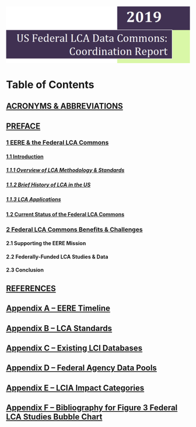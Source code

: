 ![](../../images/Coord_report_cover_page_short.png)
# Table of Contents

## [ACRONYMS &amp; ABBREVIATIONS](./00-acronyms.md)

## [PREFACE](./00-preface.md)  

### [1        EERE &amp; the Federal LCA Commons](./01-eere.md)     

#### [1.1        Introduction](./01-eere.md#11-introduction)

##### [1.1.1        Overview of LCA Methodology &amp; Standards](01-eere.md#111-overview-of-lca-methodology--standards)

##### [1.1.2        Brief History of LCA in the US](01-eere.md#112-brief-history-of-lca-in-the-us)

##### [1.1.3        LCA Applications](01-eere.md#113-lca-applications)

#### [1.2        Current Status of the Federal LCA Commons](01-eere.md#12-current-status-of-the-federal-lca-commons)

### [2        Federal LCA Commons Benefits &amp; Challenges](./02-benefits.md)

#### 2.1        Supporting the EERE Mission 

#### 2.2        Federally-Funded LCA Studies &amp; Data

#### 2.3        Conclusion 

## [REFERENCES](./references.md)

## [Appendix A – EERE Timeline](./a-timeline.md)

## [Appendix B – LCA Standards](./b-standards.md)

## [Appendix C – Existing LCI Databases](./c-databases.md)

## [Appendix D – Federal Agency Data Pools](./d-data_pools.md)

## [Appendix E – LCIA Impact Categories](./e-impacts.md)

## [Appendix F – Bibliography for Figure 3 Federal LCA Studies Bubble Chart](./f-bibliography.md)
